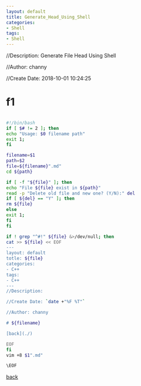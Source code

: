 ```yaml
---
layout: default
title: Generate_Head_Using_Shell
categories:
- Shell
tags:
- Shell
---
```

//Description: Generate File Head Using Shell

//Author: channy

//Create Date: 2018-10-01 10:24:25

# f1

```sh

#!/bin/bash
if [ $# != 2 ]; then
echo "Usage: $0 filename path"
exit 1;
fi

filename=$1
path=$2
file=${filename}".md"
cd ${path}

if [ -f "${file}" ]; then
echo "File ${file} exist in ${path}"
read -p "Delete old file and new one? (Y/N):" del
if [ ${del} == "Y" ]; then
rm ${file}
else
exit 1;
fi
fi

if ! grep "^#!" ${file} &>/dev/null; then
cat >> ${file} << EOF
---
layout: default
totle: ${file}
categories:
- C++
tags:
- C++
---
//Description:

//Create Date: `date +"%F %T"`

//Author: channy

# ${filename}

[back](./)

EOF
fi
vim +8 $1".md"

\EOF

```

[back](./)
